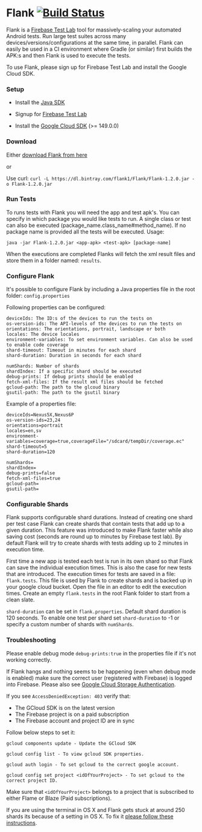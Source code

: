 # Flank [![Build Status](https://travis-ci.org/TestArmada/flank.svg?branch=master)](https://travis-ci.org/TestArmada/flank)

Flank is a [Firebase Test Lab](https://firebase.google.com/docs/test-lab/?gclid=CjwKEAiA0fnFBRC6g8rgmICvrw0SJADx1_zAFTUPL4ffVSc5srwKT_Up4vJb15Ik4iIxIK4bQ5J-vxoCIS3w_wcB) tool for massively-scaling your automated Android tests. Run large test suites across many devices/versions/configurations at the same time, in parallel. Flank can easily be used in a CI environment where Gradle (or similar) first builds the APK:s and then Flank is used to execute the tests.

To use Flank, please sign up for Firebase Test Lab and install the Google Cloud SDK.

### Setup

* Install the [Java SDK](http://www.oracle.com/technetwork/java/javase/downloads/jdk8-downloads-2133151.html)

* Signup for [Firebase Test Lab](https://firebase.google.com/)

* Install the [Google Cloud SDK](https://cloud.google.com/sdk/docs/) (>= 149.0.0)

### Download

Either [download Flank from here](https://bintray.com/flank1/Flank/download_file?file_path=Flank-1.2.0.jar)

or 

Use curl: ```curl -L https://dl.bintray.com/flank1/Flank/Flank-1.2.0.jar -o Flank-1.2.0.jar```

### Run Tests

To runs tests with Flank you will need the app and test apk's. You can specify in which package you would like tests to run. A single class or test can also be executed (package_name.class_name#method_name). If no package name is provided all the tests will be executed. Usage:

```
java -jar Flank-1.2.0.jar <app-apk> <test-apk> [package-name]
```

When the executions are completed Flanks will fetch the xml result files and store them in a folder named: ```results```.

### Configure Flank

It's possible to configure Flank by including a Java properties file in the root folder: ```config.properties```

Following properties can be configured:

```
deviceIds: The ID:s of the devices to run the tests on
os-version-ids: The API-levels of the devices to run the tests on
orientations: The orientations, portrait, landscape or both
locales: The device locales
environment-variables: To set environment variables. Can also be used to enable code coverage 
shard-timeout: Timeout in minutes for each shard 
shard-duration: Duration in seconds for each shard

numShards: Number of shards
shardIndex: If a specific shard should be executed
debug-prints: If debug prints should be enabled
fetch-xml-files: If the result xml files should be fetched
gcloud-path: The path to the glcoud binary
gsutil-path: The path to the gsutil binary

```

Example of a properties file:

```
deviceIds=Nexus5X,Nexus6P  
os-version-ids=23,24   
orientations=portrait  
locales=en,sv  
environment-variables=coverage=true,coverageFile="/sdcard/tempDir/coverage.ec"
shard-timeout=5 
shard-duration=120  

numShards=  
shardIndex= 
debug-prints=false  
fetch-xml-files=true
gcloud-path=
gsutil-path=

```

### Configurable Shards

Flank supports configurable shard durations. Instead of creating one shard per test case Flank can create shards that contain tests that add up to a given duration. This feature was introduced to make Flank faster while also saving cost (seconds are round up to minutes by Firebase test lab). By default Flank will try to create shards with tests adding up to 2 minutes in execution time.

First time a new app is tested each test is run in its own shard so that Flank can save the individual execution times. This is also the case for new tests that are introduced. The execution times for tests are saved in a file: ```flank.tests```. This file is used by Flank to create shards and is backed up in your google cloud bucket. Open the file in an editor to edit the execution times. Create an empty ```flank.tests``` in the root Flank folder to start from a clean slate.

```shard-duration``` can be set in ```flank.properties```. Default shard duration is 120 seconds. To enable one test per shard set ```shard-duration``` to -1 or specify a custom number of shards with ```numShards```.

### Troubleshooting

Please enable debug mode ```debug-prints:true``` in the properties file if it's not working correctly.

If Flank hangs and nothing seems to be happening (even when debug mode is enabled) make sure the correct user (registered with Firebase) is logged into Firebase. Please also see [Google Cloud Storage Authentication](https://cloud.google.com/storage/docs/authentication).

If you see `AccessDeniedException: 403` verify that:
- The GCloud SDK is on the latest version
- The Firebase project is on a paid subscription
- The Firebase account and project ID are in sync

Follow below steps to set it:

```
gcloud components update - Update the GCloud SDK

gcloud config list - To view gcloud SDK properties.

gcloud auth login - To set gcloud to the correct google account.

gcloud config set project <idOfYourProject> - To set gcloud to the correct project ID.

```
Make sure that `<idOfYourProject>` belongs to a project that is subscribed to either Flame or Blaze (Paid subscriptions).

If you are using the terminal in OS X and Flank gets stuck at around 250 shards its because of a setting in OS X. To fix it [please follow these instructions](https://blog.dekstroza.io/ulimit-shenanigans-on-osx-el-capitan/).
